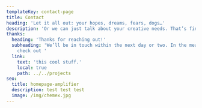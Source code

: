 ```yaml
---
templateKey: contact-page
title: Contact
heading: 'Let it all out: your hopes, dreams, fears, dogs…'
description: 'Or we can just talk about your creative needs. That’s fine, too.'
thanks:
  heading: 'Thanks for reaching out!'
  subheading: 'We’ll be in touch within the next day or two. In the meantime,
    check out '
  link:
    text: 'this cool stuff.'
    local: true
    path: ../../projects
seo:
  title: homepage-amplifier
  description: test test test
  image: /img/chemex.jpg
---
```

